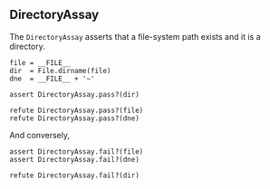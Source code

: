 ## DirectoryAssay

The `DirectoryAssay` asserts that a file-system path exists
and it is a directory.

    file = __FILE__
    dir  = File.dirname(file)
    dne  = __FILE__ + '~'

    assert DirectoryAssay.pass?(dir)

    refute DirectoryAssay.pass?(file)
    refute DirectoryAssay.pass?(dne)

And conversely,

    assert DirectoryAssay.fail?(file)
    assert DirectoryAssay.fail?(dne)

    refute DirectoryAssay.fail?(dir)

